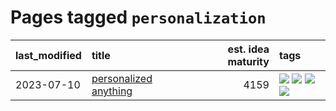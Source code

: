 # Pages tagged `personalization`

|last_modified|title|est. idea maturity|tags
|:---|:---|---:|:---|
|2023-07-10|[personalized anything](../personalized_anything.md)|4159|[![](https://img.shields.io/badge/tag-gdpr_data_export-869bd0)](../tags/gdpr_data_export.md) [![](https://img.shields.io/badge/tag-llm-c4c41f)](../tags/llm.md) [![](https://img.shields.io/badge/tag-personalization-53417a)](../tags/personalization.md) [![](https://img.shields.io/badge/tag-productivity-92ab1c)](../tags/productivity.md)|